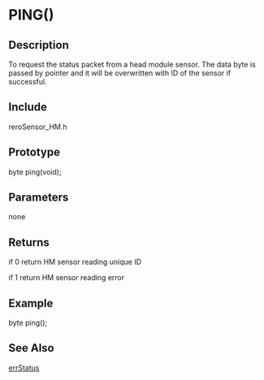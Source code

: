 # PING() #

## Description ##
To request the status packet from a head module sensor. The data byte is passed by pointer and it will be overwritten with ID of the sensor if successful.

## Include ##
reroSensor_HM.h

## Prototype ##
byte ping(void);

## Parameters ##
none

## Returns ##
if 0 return HM sensor reading unique ID

if 1 return HM sensor reading error
## Example ##
byte ping();

## See Also ##

[errStatus](https://github.com/zhengkai1996/Cytron-Head-Module/blob/wiki/errStatus.md)
